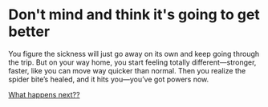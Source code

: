 # Don't mind and think it's going to get better

You figure the sickness will just go away on its own and keep going through the trip. But on your way home, you start feeling totally different—stronger, faster, like you can move way quicker than normal. Then you realize the spider bite’s healed, and it hits you—you’ve got powers now.

[What happens next??](join-wrestling.md)

